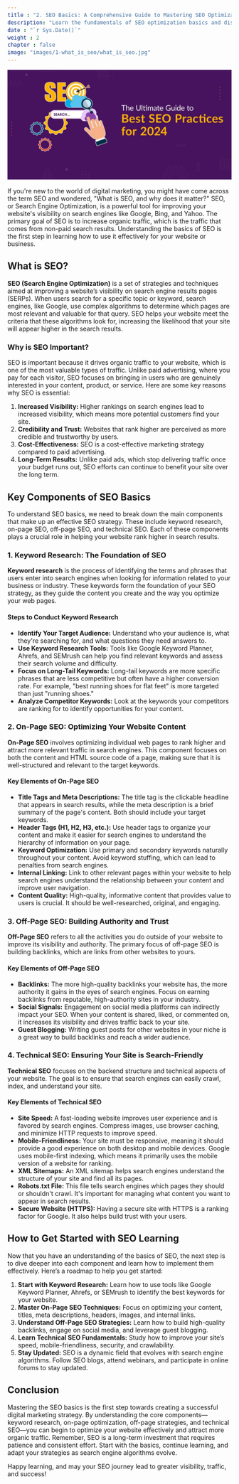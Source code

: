 ```yaml
---
title : "2. SEO Basics: A Comprehensive Guide to Mastering SEO Optimization"
description: "Learn the fundamentals of SEO optimization basics and discover how to do basic SEO of your website. Start your journey with this guide on how to learn SEO basics effectively."
date : "`r Sys.Date()`"
weight : 2
chapter : false
image: "images/1-what_is_seo/what_is_seo.jpg"
---
```

![seo_basic_to_advance](/images/seo_basic_to_advance.jpg)

If you're new to the world of digital marketing, you might have come across the term SEO and wondered, "What is SEO, and why does it matter?" SEO, or Search Engine Optimization, is a powerful tool for improving your website's visibility on search engines like Google, Bing, and Yahoo. The primary goal of SEO is to increase organic traffic, which is the traffic that comes from non-paid search results. Understanding the basics of SEO is the first step in learning how to use it effectively for your website or business.

## What is SEO?

**SEO (Search Engine Optimization)** is a set of strategies and techniques aimed at improving a website’s visibility on search engine results pages (SERPs). When users search for a specific topic or keyword, search engines, like Google, use complex algorithms to determine which pages are most relevant and valuable for that query. SEO helps your website meet the criteria that these algorithms look for, increasing the likelihood that your site will appear higher in the search results.

### Why is SEO Important?

SEO is important because it drives organic traffic to your website, which is one of the most valuable types of traffic. Unlike paid advertising, where you pay for each visitor, SEO focuses on bringing in users who are genuinely interested in your content, product, or service. Here are some key reasons why SEO is essential:

1. **Increased Visibility:** Higher rankings on search engines lead to increased visibility, which means more potential customers find your site.
2. **Credibility and Trust:** Websites that rank higher are perceived as more credible and trustworthy by users.
3. **Cost-Effectiveness:** SEO is a cost-effective marketing strategy compared to paid advertising.
4. **Long-Term Results:** Unlike paid ads, which stop delivering traffic once your budget runs out, SEO efforts can continue to benefit your site over the long term.

## Key Components of SEO Basics

To understand SEO basics, we need to break down the main components that make up an effective SEO strategy. These include keyword research, on-page SEO, off-page SEO, and technical SEO. Each of these components plays a crucial role in helping your website rank higher in search results.

### 1. Keyword Research: The Foundation of SEO

**Keyword research** is the process of identifying the terms and phrases that users enter into search engines when looking for information related to your business or industry. These keywords form the foundation of your SEO strategy, as they guide the content you create and the way you optimize your web pages.

#### Steps to Conduct Keyword Research

- **Identify Your Target Audience:** Understand who your audience is, what they're searching for, and what questions they need answers to.
- **Use Keyword Research Tools:** Tools like Google Keyword Planner, Ahrefs, and SEMrush can help you find relevant keywords and assess their search volume and difficulty.
- **Focus on Long-Tail Keywords:** Long-tail keywords are more specific phrases that are less competitive but often have a higher conversion rate. For example, "best running shoes for flat feet" is more targeted than just "running shoes."
- **Analyze Competitor Keywords:** Look at the keywords your competitors are ranking for to identify opportunities for your content.

### 2. On-Page SEO: Optimizing Your Website Content

**On-Page SEO** involves optimizing individual web pages to rank higher and attract more relevant traffic in search engines. This component focuses on both the content and HTML source code of a page, making sure that it is well-structured and relevant to the target keywords.

#### Key Elements of On-Page SEO

- **Title Tags and Meta Descriptions:** The title tag is the clickable headline that appears in search results, while the meta description is a brief summary of the page's content. Both should include your target keywords.
- **Header Tags (H1, H2, H3, etc.):** Use header tags to organize your content and make it easier for search engines to understand the hierarchy of information on your page.
- **Keyword Optimization:** Use primary and secondary keywords naturally throughout your content. Avoid keyword stuffing, which can lead to penalties from search engines.
- **Internal Linking:** Link to other relevant pages within your website to help search engines understand the relationship between your content and improve user navigation.
- **Content Quality:** High-quality, informative content that provides value to users is crucial. It should be well-researched, original, and engaging.

### 3. Off-Page SEO: Building Authority and Trust

**Off-Page SEO** refers to all the activities you do outside of your website to improve its visibility and authority. The primary focus of off-page SEO is building backlinks, which are links from other websites to yours.

#### Key Elements of Off-Page SEO

- **Backlinks:** The more high-quality backlinks your website has, the more authority it gains in the eyes of search engines. Focus on earning backlinks from reputable, high-authority sites in your industry.
- **Social Signals:** Engagement on social media platforms can indirectly impact your SEO. When your content is shared, liked, or commented on, it increases its visibility and drives traffic back to your site.
- **Guest Blogging:** Writing guest posts for other websites in your niche is a great way to build backlinks and reach a wider audience.

### 4. Technical SEO: Ensuring Your Site is Search-Friendly

**Technical SEO** focuses on the backend structure and technical aspects of your website. The goal is to ensure that search engines can easily crawl, index, and understand your site.

#### Key Elements of Technical SEO

- **Site Speed:** A fast-loading website improves user experience and is favored by search engines. Compress images, use browser caching, and minimize HTTP requests to improve speed.
- **Mobile-Friendliness:** Your site must be responsive, meaning it should provide a good experience on both desktop and mobile devices. Google uses mobile-first indexing, which means it primarily uses the mobile version of a website for ranking.
- **XML Sitemaps:** An XML sitemap helps search engines understand the structure of your site and find all its pages.
- **Robots.txt File:** This file tells search engines which pages they should or shouldn't crawl. It's important for managing what content you want to appear in search results.
- **Secure Website (HTTPS):** Having a secure site with HTTPS is a ranking factor for Google. It also helps build trust with your users.

## How to Get Started with SEO Learning

Now that you have an understanding of the basics of SEO, the next step is to dive deeper into each component and learn how to implement them effectively. Here’s a roadmap to help you get started:

1. **Start with Keyword Research:** Learn how to use tools like Google Keyword Planner, Ahrefs, or SEMrush to identify the best keywords for your website.
2. **Master On-Page SEO Techniques:** Focus on optimizing your content, titles, meta descriptions, headers, images, and internal links.
3. **Understand Off-Page SEO Strategies:** Learn how to build high-quality backlinks, engage on social media, and leverage guest blogging.
4. **Learn Technical SEO Fundamentals:** Study how to improve your site’s speed, mobile-friendliness, security, and crawlability.
5. **Stay Updated:** SEO is a dynamic field that evolves with search engine algorithms. Follow SEO blogs, attend webinars, and participate in online forums to stay updated.

## Conclusion

Mastering the SEO basics is the first step towards creating a successful digital marketing strategy. By understanding the core components—keyword research, on-page optimization, off-page strategies, and technical SEO—you can begin to optimize your website effectively and attract more organic traffic. Remember, SEO is a long-term investment that requires patience and consistent effort. Start with the basics, continue learning, and adapt your strategies as search engine algorithms evolve.

Happy learning, and may your SEO journey lead to greater visibility, traffic, and success!
